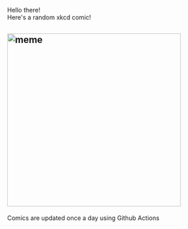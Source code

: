 Hello there! <br>Here's a random xkcd comic!<br>
## <img src="https://imgs.xkcd.com/comics/free.png" alt="meme" width="400"/><br>
Comics are updated once a day using Github Actions